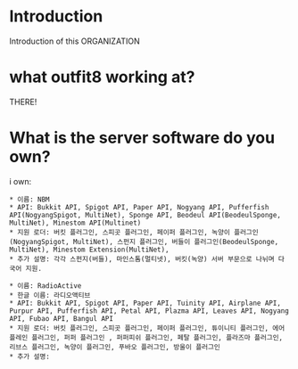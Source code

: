 # Introduction
Introduction of this ORGANIZATION
# what outfit8 working at?
THERE!
# What is the server software do you own?
i own:
```
* 이름: NBM
* API: Bukkit API, Spigot API, Paper API, Nogyang API, Pufferfish API(NogyangSpigot, MultiNet), Sponge API, Beodeul API(BeodeulSponge, MultiNet), Minestom API(Multinet)
* 지원 로더: 버킷 플러그인, 스피곳 플러그인, 페이퍼 플러그인, 녹양이 플러그인(NogyangSpigot, MultiNet), 스펀지 플러그인, 버들이 플러그인(BeodeulSponge, MultiNet), Minestom Extension(MultiNet), 
* 추가 설명: 각각 스펀지(버들), 마인스톰(멀티넷), 버킷(녹양) 서버 부문으로 나뉘며 다국어 지원.
```
```
* 이름: RadioActive
* 한글 이름: 라디오액티브
* API: Bukkit API, Spigot API, Paper API, Tuinity API, Airplane API, Purpur API, Pufferfish API, Petal API, Plazma API, Leaves API, Nogyang API, Fubao API, Bangul API
* 지원 로더: 버킷 플러그인, 스피곳 플러그인, 페이퍼 플러그인, 튜이니티 플러그인, 에어플레인 플러그인, 퍼퍼 플러그인 , 퍼퍼피쉬 플러그인, 페탈 플러그인, 플라즈마 플러그인, 리브스 플러그인, 녹양이 플러그인, 푸바오 플러그인, 방울이 플러그인
* 추가 설명: 
```
